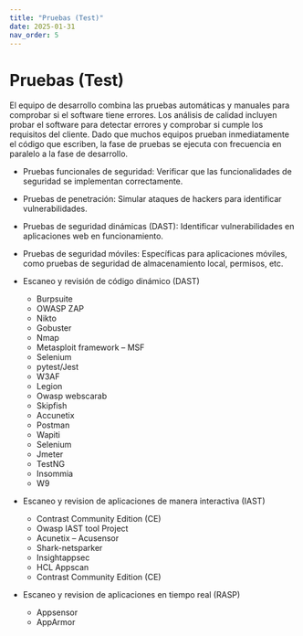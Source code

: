 ```yaml
---
title: "Pruebas (Test)"
date: 2025-01-31
nav_order: 5
---
```

# Pruebas (Test)
El equipo de desarrollo combina las pruebas automáticas y manuales para comprobar si el software tiene errores. Los análisis de calidad incluyen probar el software para detectar errores y comprobar si cumple los requisitos del cliente. Dado que muchos equipos prueban inmediatamente el código que escriben, la fase de pruebas se ejecuta con frecuencia en paralelo a la fase de desarrollo.

- Pruebas funcionales de seguridad: Verificar que las funcionalidades de seguridad se implementan correctamente.
- Pruebas de penetración: Simular ataques de hackers para identificar vulnerabilidades.
- Pruebas de seguridad dinámicas (DAST): Identificar vulnerabilidades en aplicaciones web en funcionamiento.
- Pruebas de seguridad móviles: Específicas para aplicaciones móviles, como pruebas de seguridad de almacenamiento local, permisos, etc.

-	Escaneo y revisión de código dinámico (DAST)
    -	Burpsuite
    -	OWASP ZAP
    -	Nikto
    -	Gobuster
    -	Nmap
    -	Metasploit  framework – MSF
    -	Selenium
    -	pytest/Jest
    -	W3AF
    -	Legion
    -	Owasp webscarab
    -	Skipfish
    -	Accunetix
    -	Postman
    -	Wapiti
    -	Selenium
    -	Jmeter
    -	TestNG
    -	Insommia
    -   W9

-	Escaneo y revision de aplicaciones de manera interactiva (IAST)
    -	Contrast Community Edition (CE)
    -	Owasp IAST tool Project
    -	Acunetix – Acusensor
    -	Shark-netsparker
    -	Insightappsec
    -	HCL Appscan
    -	Contrast Community Edition (CE)

-	Escaneo y revision de aplicaciones en tiempo real (RASP)
    -	Appsensor
    -	AppArmor

